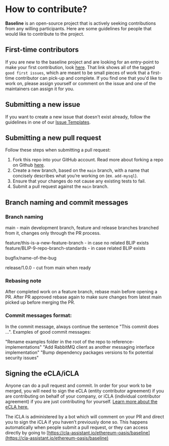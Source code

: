 # How to contribute?

__Baseline__ is an open-source project that is actively seeking contributions from any willing participants. Here are some guidelines for people that would like to contribute to the project.

## First-time contributors

If you are new to the baseline project and are looking for an entry-point to make your first contribution, look [here](https://github.com/ethereum-oasis/baseline/issues?q=is%3Aopen+is%3Aissue+label%3A%22%3Astar_struck%3A+good+first+issue%22). That link shows all of the tagged `good first issues`, which are meant to be small pieces of work that a first-time contributor can pick-up and complete. If you find one that you'd like to work on, please assign yourself or comment on the issue and one of the maintainers can assign it for you.

## Submitting a new issue

If you want to create a new issue that doesn't exist already, follow the guidelines in one of our [Issue Templates](https://github.com/ethereum-oasis/baseline/tree/master/.github/ISSUE_TEMPLATE).

## Submitting a new pull request

Follow these steps when submitting a pull request:

1. Fork this repo into your GitHub account. Read more about forking a repo on Github [here](https://help.github.com/articles/fork-a-repo/).
1. Create a new branch, based on the `main` branch, with a name that concisely describes what you’re working on (ex. `add-mysql`).
1. Ensure that your changes do not cause any existing tests to fail.
1. Submit a pull request against the `main` branch.

## Branch naming and commit messages

### Branch naming

main - main development branch, feature and release branches branched from it, changes only through the PR process.

feature/this-is-a-new-feature-branch - in case no related BLIP exists
feature/BLIP-9-repo-branch-standards - in case related BLIP exists

bugfix/name-of-the-bug

release/1.0.0 - cut from main when ready

### Rebasing note

After completed work on a feature branch, rebase main before opening a PR. After PR approved rebase again to make sure changes from latest main picked up before merging the PR.

### Commit messages format:

In the commit message, always continue the sentence "This commit does ...". Examples of good commit messages:

"Rename examples folder in the root of the repo to reference-implementations"
"Add RabbitMQ client as another messaging interface implementation"
"Bump dependency packages versions to fix potential security issues"

## Signing the eCLA/iCLA

Anyone can do a pull request and commit. In order for your work to be merged, you will need to sign the eCLA (entity contributor agreement) if you are contributing on behalf of your company, or iCLA (individual contributor agreement) if you are just contributing for yourself. [Learn more about the eCLA here.](https://www.oasis-open.org/resources/projects/cla/projects-entity-cla)

The iCLA is administered by a bot which will comment on your PR and direct you to sign the iCLA if you haven’t previously done so. This happens automatically when people submit a pull request, or they can access directly by going to [https://cla-assistant.io/ethereum-oasis/baseline](https://cla-assistant.io/ethereum-oasis/baseline)
